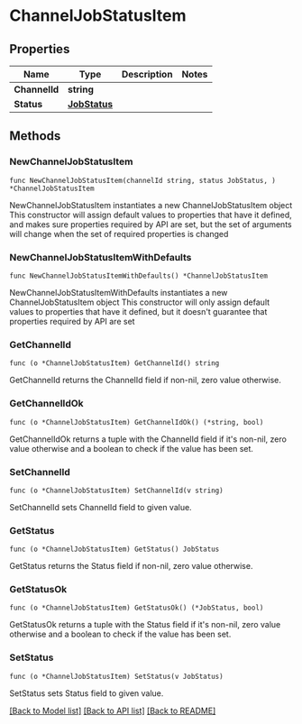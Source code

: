 # ChannelJobStatusItem

## Properties

Name | Type | Description | Notes
------------ | ------------- | ------------- | -------------
**ChannelId** | **string** |  | 
**Status** | [**JobStatus**](JobStatus.md) |  | 

## Methods

### NewChannelJobStatusItem

`func NewChannelJobStatusItem(channelId string, status JobStatus, ) *ChannelJobStatusItem`

NewChannelJobStatusItem instantiates a new ChannelJobStatusItem object
This constructor will assign default values to properties that have it defined,
and makes sure properties required by API are set, but the set of arguments
will change when the set of required properties is changed

### NewChannelJobStatusItemWithDefaults

`func NewChannelJobStatusItemWithDefaults() *ChannelJobStatusItem`

NewChannelJobStatusItemWithDefaults instantiates a new ChannelJobStatusItem object
This constructor will only assign default values to properties that have it defined,
but it doesn't guarantee that properties required by API are set

### GetChannelId

`func (o *ChannelJobStatusItem) GetChannelId() string`

GetChannelId returns the ChannelId field if non-nil, zero value otherwise.

### GetChannelIdOk

`func (o *ChannelJobStatusItem) GetChannelIdOk() (*string, bool)`

GetChannelIdOk returns a tuple with the ChannelId field if it's non-nil, zero value otherwise
and a boolean to check if the value has been set.

### SetChannelId

`func (o *ChannelJobStatusItem) SetChannelId(v string)`

SetChannelId sets ChannelId field to given value.


### GetStatus

`func (o *ChannelJobStatusItem) GetStatus() JobStatus`

GetStatus returns the Status field if non-nil, zero value otherwise.

### GetStatusOk

`func (o *ChannelJobStatusItem) GetStatusOk() (*JobStatus, bool)`

GetStatusOk returns a tuple with the Status field if it's non-nil, zero value otherwise
and a boolean to check if the value has been set.

### SetStatus

`func (o *ChannelJobStatusItem) SetStatus(v JobStatus)`

SetStatus sets Status field to given value.



[[Back to Model list]](../README.md#documentation-for-models) [[Back to API list]](../README.md#documentation-for-api-endpoints) [[Back to README]](../README.md)


